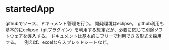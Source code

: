 # startedApp
githubでソース、ドキュメント管理を行う。
開発環境はeclipse。
github利用も基本的にeclipse（gitプラグイン）を利用する想定だが、必要に応じて別途ソフトウェアを導入する。
ドキュメントは基本的にフリーで利用できる形式を採用する。
　例えば、excelならスプレッドシートなど。

